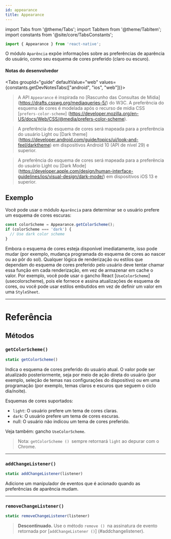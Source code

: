 ```yaml
---
id: appearance
title: Appearance
---
```


import Tabs from '@theme/Tabs'; import TabItem from '@theme/TabItem'; import constants from '@site/core/TabsConstants';

```jsx
import { Appearance } from 'react-native';
```

O módulo `Aparência` expõe informações sobre as preferências de aparência do usuário, como seu esquema de cores preferido (claro ou escuro).

#### Notas do desenvolvedor

<Tabs groupId="guide" defaultValue="web" values={constants.getDevNotesTabs(["android", "ios", "web"])}>

<TabItem value="web">

> A API `Appearance` é inspirada no [Rascunho das Consultas de Mídia] (https://drafts.csswg.org/mediaqueries-5/) do W3C. A preferência do esquema de cores é modelada após o recurso de mídia CSS [`prefers-color-scheme`] (https://developer.mozilla.org/en-US/docs/Web/CSS/@media/prefers-color-scheme).

</TabItem>
<TabItem value="android">

> A preferência do esquema de cores será mapeada para a preferência do usuário Light ou [Dark theme] (https://developer.android.com/guide/topics/ui/look-and-feel/darktheme) em dispositivos Android 10 (API de nível 29) e superior.

</TabItem>
<TabItem value="ios">

> A preferência do esquema de cores será mapeada para a preferência do usuário Light ou [Dark Mode] (https://developer.apple.com/design/human-interface-guidelines/ios/visual-design/dark-mode/) em dispositivos iOS 13 e superior.

</TabItem>
</Tabs>

## Exemplo

Você pode usar o módulo `Aparência` para determinar se o usuário prefere um esquema de cores escuras:

```jsx
const colorScheme = Appearance.getColorScheme();
if (colorScheme === 'dark') {
  // Use dark color scheme
}
```

Embora o esquema de cores esteja disponível imediatamente, isso pode mudar (por exemplo, mudança programada do esquema de cores ao nascer ou ao pôr do sol). Qualquer lógica de renderização ou estilos que dependam do esquema de cores preferido pelo usuário deve tentar chamar essa função em cada renderização, em vez de armazenar em cache o valor. Por exemplo, você pode usar o gancho React [`UseColorScheme`] (usecolorscheme), pois ele fornece e assina atualizações de esquema de cores, ou você pode usar estilos embutidos em vez de definir um valor em uma `StyleSheet`.

---

# Referência

## Métodos

### `getColorScheme()`

```jsx
static getColorScheme()
```

Indica o esquema de cores preferido do usuário atual. O valor pode ser atualizado posteriormente, seja por meio de ação direta do usuário (por exemplo, seleção de temas nas configurações do dispositivo) ou em uma programação (por exemplo, temas claros e escuros que seguem o ciclo dia/noite).

Esquemas de cores suportados:

- `light`: O usuário prefere um tema de cores claras.
- `dark`: O usuário prefere um tema de cores escuras.
- null: O usuário não indicou um tema de cores preferido.

Veja também: gancho `UseColorScheme`.

> Nota: `getColorScheme () `sempre retornará `light` ao depurar com o Chrome.

---

### `addChangeListener()`

```jsx
static addChangeListener(listener)
```

Adicione um manipulador de eventos que é acionado quando as preferências de aparência mudam.

---

### `removeChangeListener()`

```jsx
static removeChangeListener(listener)
```

> **Descontinuado.** Use o método `remove () `na assinatura de evento retornada por [`addChangeListener ()`] (#addchangelistener).
